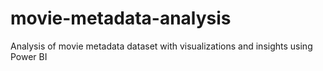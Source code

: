 # movie-metadata-analysis
Analysis of movie metadata dataset with visualizations and insights using Power BI
